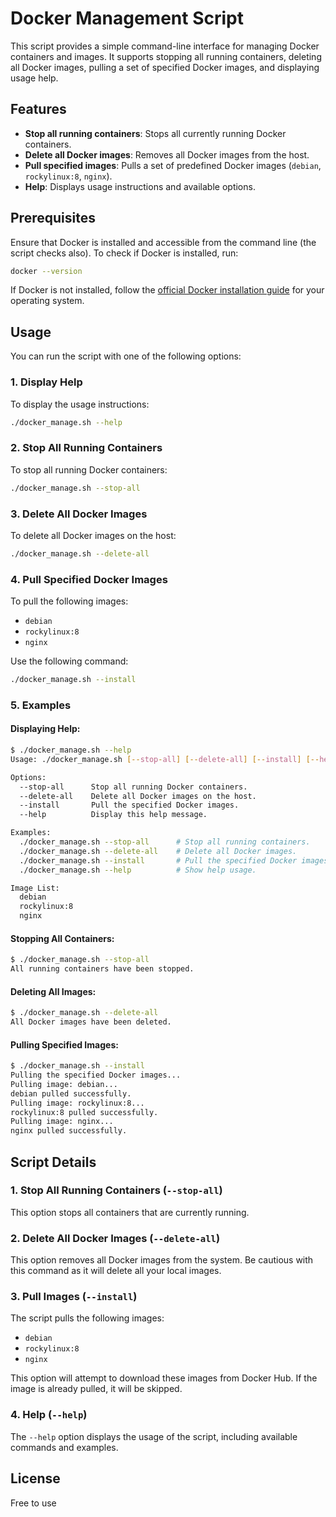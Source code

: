 
# Docker Management Script
This script provides a simple command-line interface for managing Docker containers and images. It supports stopping all running containers, deleting all Docker images, pulling a set of specified Docker images, and displaying usage help.

## Features
- **Stop all running containers**: Stops all currently running Docker containers.
- **Delete all Docker images**: Removes all Docker images from the host.
- **Pull specified images**: Pulls a set of predefined Docker images (`debian`, `rockylinux:8`, `nginx`).
- **Help**: Displays usage instructions and available options.

## Prerequisites
Ensure that Docker is installed and accessible from the command line (the script checks also).
To check if Docker is installed, run:

```bash
docker --version
```

If Docker is not installed, follow the [official Docker installation guide](https://docs.docker.com/get-docker/) for your operating system.

## Usage

You can run the script with one of the following options:

### 1. **Display Help**
To display the usage instructions:

```bash
./docker_manage.sh --help
```

### 2. **Stop All Running Containers**
To stop all running Docker containers:

```bash
./docker_manage.sh --stop-all
```

### 3. **Delete All Docker Images**
To delete all Docker images on the host:

```bash
./docker_manage.sh --delete-all
```

### 4. **Pull Specified Docker Images**
To pull the following images:
- `debian`
- `rockylinux:8`
- `nginx`

Use the following command:

```bash
./docker_manage.sh --install
```

### 5. **Examples**

#### Displaying Help:

```bash
$ ./docker_manage.sh --help
Usage: ./docker_manage.sh [--stop-all] [--delete-all] [--install] [--help]

Options:
  --stop-all      Stop all running Docker containers.
  --delete-all    Delete all Docker images on the host.
  --install       Pull the specified Docker images.
  --help          Display this help message.

Examples:
  ./docker_manage.sh --stop-all      # Stop all running containers.
  ./docker_manage.sh --delete-all    # Delete all Docker images.
  ./docker_manage.sh --install       # Pull the specified Docker images.
  ./docker_manage.sh --help          # Show help usage.

Image List:
  debian
  rockylinux:8
  nginx
```

#### Stopping All Containers:

```bash
$ ./docker_manage.sh --stop-all
All running containers have been stopped.
```

#### Deleting All Images:

```bash
$ ./docker_manage.sh --delete-all
All Docker images have been deleted.
```

#### Pulling Specified Images:

```bash
$ ./docker_manage.sh --install
Pulling the specified Docker images...
Pulling image: debian...
debian pulled successfully.
Pulling image: rockylinux:8...
rockylinux:8 pulled successfully.
Pulling image: nginx...
nginx pulled successfully.
```

## Script Details

### 1. **Stop All Running Containers (`--stop-all`)**
This option stops all containers that are currently running.

### 2. **Delete All Docker Images (`--delete-all`)**
This option removes all Docker images from the system. Be cautious with this command as it will delete all your local images.

### 3. **Pull Images (`--install`)**
The script pulls the following images:
- `debian`
- `rockylinux:8`
- `nginx`

This option will attempt to download these images from Docker Hub. If the image is already pulled, it will be skipped.

### 4. **Help (`--help`)**
The `--help` option displays the usage of the script, including available commands and examples.

## License
Free to use
